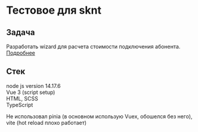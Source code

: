 # Тестовое для sknt

## Задача
Разработать wizard для расчета стоимости подключения абонента.  
[Подробнее](https://skynet.ru/job/frontend/vue/)

## Стек
node js version 14.17.6  
Vue 3 (script setup)  
HTML, SCSS  
TypeScript  
  
Не использовал pinia (в основном использую Vuex, обошелся без него), vite (hot reload плохо работает)
